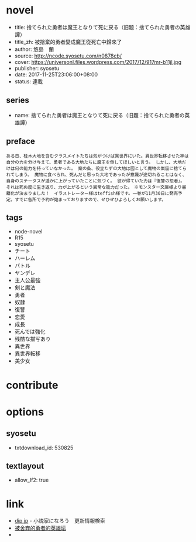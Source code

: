 # novel

- title: 捨てられた勇者は魔王となりて死に戻る（旧題：捨てられた勇者の英雄譚）
- title_zh: 被捨棄的勇者變成魔王從死亡中歸來了
- author: 悠島　蘭
- source: http://ncode.syosetu.com/n0878cb/
- cover: https://universonl.files.wordpress.com/2017/12/917mr-b11jl.jpg
- publisher: syosetu
- date: 2017-11-25T23:06:00+08:00
- status: 連載

## series

- name: 捨てられた勇者は魔王となりて死に戻る（旧題：捨てられた勇者の英雄譚）

## preface


```
ある日、桂木大地を含むクラスメイトたちは気がつけば異世界にいた。異世界転移させた神は自分の力を分け与えて、勇者である大地たちに魔王を倒してほしいと言う。 しかし、大地だけは何の能力を持っていなかった。 案の条、役立たずの大地は囮として魔物の巣窟に捨てられてしまう。 魔物に食べられ、死んだと思った大地であったが意識が途切れることはなく、自身のステータスが遥かに上がっていたことに気づく。 彼が得ていた力は『復讐の怨者』。 それは死ぬ度に生き返り、力が上がるという異常な能力だった。　※モンスター文庫様より書籍化が決まりました！　イラストレーター様はteffish様です。一巻が11月30日に発売予定。すでに各所で予約が始まっておりますので、ぜひぜひよろしくお願いします。
```

## tags

- node-novel
- R15
- syosetu
- チート
- ハーレム
- バトル
- ヤンデレ
- 主人公最強
- 剣と魔法
- 勇者
- 奴隷
- 復讐
- 恋愛
- 成長
- 死んでは強化
- 残酷な描写あり
- 異世界
- 異世界転移
- 美少女

# contribute


# options

## syosetu

- txtdownload_id: 530825

## textlayout

- allow_lf2: true

# link

- [dip.jp](https://narou.dip.jp/search.php?text=n0878cb&novel=all&genre=all&new_genre=all&length=0&down=0&up=100) - 小説家になろう　更新情報検索
- [被舍弃的勇者的英雄坛](https://tieba.baidu.com/f?kw=%E8%A2%AB%E8%88%8D%E5%BC%83%E7%9A%84%E5%8B%87%E8%80%85%E7%9A%84%E8%8B%B1%E9%9B%84%E5%9D%9B&ie=utf-8&tp=0 "被舍弃的勇者的英雄坛")
- 

